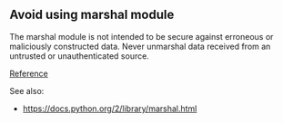 ## Avoid using marshal module

The marshal module is not intended to be secure against erroneous or maliciously constructed data. Never unmarshal data received from an untrusted or unauthenticated source.

[Reference](https://docs.openstack.org/bandit/latest/api/bandit.blacklists.html#b302-marshal)

See also:

* https://docs.python.org/2/library/marshal.html

